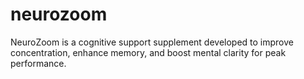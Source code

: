 # neurozoom
NeuroZoom is a cognitive support supplement developed to improve concentration, enhance memory, and boost mental clarity for peak performance.
